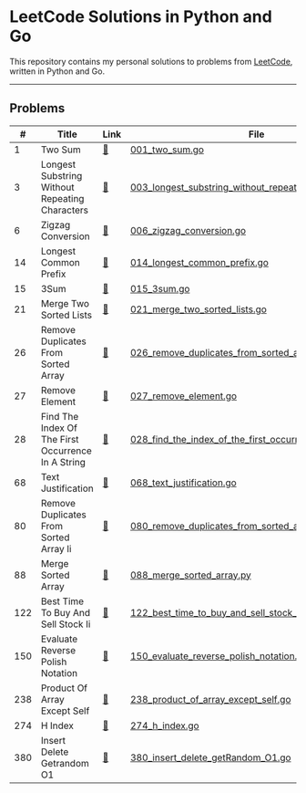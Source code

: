 # LeetCode Solutions in Python and Go

This repository contains my personal solutions to problems from [LeetCode](https://leetcode.com/), written in Python and Go.

---

## Problems

| #   | Title | Link | File | Language |
|-----|-------|------|------|----------|
| 1 | Two Sum | [🔗](https://leetcode.com/problems/two-sum/) | [001_two_sum.go](Solutions/001_two_sum.go) | Go |
| 3 | Longest Substring Without Repeating Characters | [🔗](https://leetcode.com/problems/longest-substring-without-repeating-characters/) | [003_longest_substring_without_repeating_characters.go](Solutions/003_longest_substring_without_repeating_characters.go) | Go |
| 6 | Zigzag Conversion | [🔗](https://leetcode.com/problems/zigzag-conversion/) | [006_zigzag_conversion.go](Solutions/006_zigzag_conversion.go) | Go |
| 14 | Longest Common Prefix | [🔗](https://leetcode.com/problems/longest-common-prefix/) | [014_longest_common_prefix.go](Solutions/014_longest_common_prefix.go) | Go |
| 15 | 3Sum | [🔗](https://leetcode.com/problems/3sum/) | [015_3sum.go](Solutions/015_3sum.go) | Go |
| 21 | Merge Two Sorted Lists | [🔗](https://leetcode.com/problems/merge-two-sorted-lists/) | [021_merge_two_sorted_lists.go](Solutions/021_merge_two_sorted_lists.go) | Go |
| 26 | Remove Duplicates From Sorted Array | [🔗](https://leetcode.com/problems/remove-duplicates-from-sorted-array/) | [026_remove_duplicates_from_sorted_array.go](Solutions/026_remove_duplicates_from_sorted_array.go) | Go |
| 27 | Remove Element | [🔗](https://leetcode.com/problems/remove-element/) | [027_remove_element.go](Solutions/027_remove_element.go) | Go |
| 28 | Find The Index Of The First Occurrence In A String | [🔗](https://leetcode.com/problems/find-the-index-of-the-first-occurrence-in-a-string/) | [028_find_the_index_of_the_first_occurrence_in_a_string.go](Solutions/028_find_the_index_of_the_first_occurrence_in_a_string.go) | Go |
| 68 | Text Justification | [🔗](https://leetcode.com/problems/text-justification/) | [068_text_justification.go](Solutions/068_text_justification.go) | Go |
| 80 | Remove Duplicates From Sorted Array Ii | [🔗](https://leetcode.com/problems/remove-duplicates-from-sorted-array-ii/) | [080_remove_duplicates_from_sorted_array_II.go](Solutions/080_remove_duplicates_from_sorted_array_II.go) | Go |
| 88 | Merge Sorted Array | [🔗](https://leetcode.com/problems/merge-sorted-array/) | [088_merge_sorted_array.py](Solutions/088_merge_sorted_array.py) | Python |
| 122 | Best Time To Buy And Sell Stock Ii | [🔗](https://leetcode.com/problems/best-time-to-buy-and-sell-stock-ii/) | [122_best_time_to_buy_and_sell_stock_II.go](Solutions/122_best_time_to_buy_and_sell_stock_II.go) | Go |
| 150 | Evaluate Reverse Polish Notation | [🔗](https://leetcode.com/problems/evaluate-reverse-polish-notation/) | [150_evaluate_reverse_polish_notation.py](Solutions/150_evaluate_reverse_polish_notation.py) | Python |
| 238 | Product Of Array Except Self | [🔗](https://leetcode.com/problems/product-of-array-except-self/) | [238_product_of_array_except_self.go](Solutions/238_product_of_array_except_self.go) | Go |
| 274 | H Index | [🔗](https://leetcode.com/problems/h-index/) | [274_h_index.go](Solutions/274_h_index.go) | Go |
| 380 | Insert Delete Getrandom O1 | [🔗](https://leetcode.com/problems/insert-delete-getrandom-o1/) | [380_insert_delete_getRandom_O1.go](Solutions/380_insert_delete_getRandom_O1.go) | Go |
